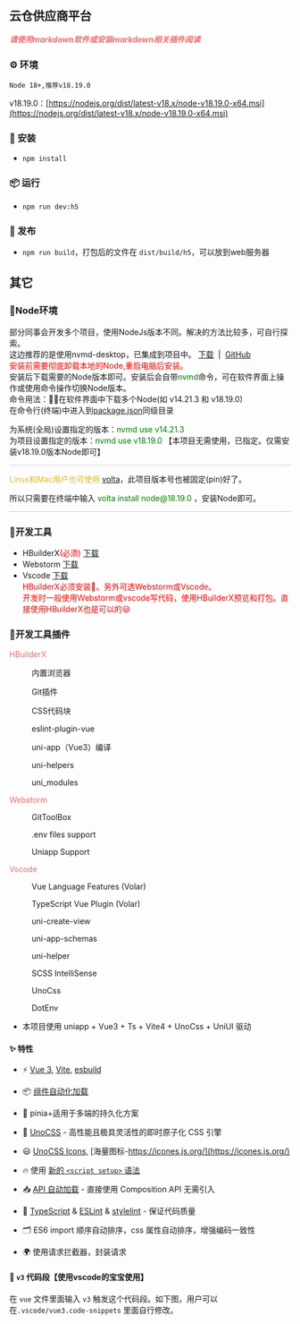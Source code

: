 ## 云仓供应商平台
**_<font color=#F56C6C>请使用markdown软件或安装markdown相关插件阅读</font>_**
### ⚙️ 环境
```
Node 18+,推荐v18.19.0
```
v18.19.0：[https://nodejs.org/dist/latest-v18.x/node-v18.19.0-x64.msi](https://nodejs.org/dist/latest-v18.x/node-v18.19.0-x64.msi)

### 🔨 安装
- `npm install`

### 📦 运行
- `npm run dev:h5`

### 🔗 发布
- `npm run build`，打包后的文件在 `dist/build/h5`，可以放到web服务器

## 其它
### 🏁Node环境
部分同事会开发多个项目，使用NodeJs版本不同。解决的方法比较多，可自行探索。<br>
这边推荐的是使用nvmd-desktop，已集成到项目中。 [下载](https://share.feijipan.com/s/3EUniujS) &nbsp;|&nbsp; [GitHub](https://github.com/1111mp/nvm-desktop)
<br><font color=red>安装前需要彻底卸载本地的Node,重启电脑后安装。</font>
<br>安装后下载需要的Node版本即可。安装后会自带<font color=green>nvmd</font>命令，可在软件界面上操作或使用命令操作切换Node版本。
<br>命令用法：🚨🚨在软件界面中下载多个Node(如 v14.21.3 和 v18.19.0)<br>
在命令行(终端)中进入到[package.json](./package.json)同级目录
<p>
为系统(全局)设置指定的版本：<font color=green>nvmd use v14.21.3</font><br>
为项目设置指定的版本：<font color=green>nvmd use v18.19.0</font> 【本项目无需使用，已指定。仅需安装v18.19.0版本Node即可】
</p>
<p style="height: 1px;background-color: #cccccc;"></p>
<span style="color: #DCBA36">Linux和Mac用户也可使用</span>
<a href="https://docs.volta.sh/guide/getting-started">volta</a>，此项目版本号也被固定(pin)好了。
<p>所以只需要在终端中输入 <span style="color:green;">volta install node@18.19.0</span> ，安装Node即可。</p>
<p style="height: 1px;background-color: #cccccc"></p>

### 🔧开发工具
- HBuilderX<font color=red>(必须)</font> [下载](https://www.dcloud.io/hbuilderx.html)
- Webstorm [下载](https://www.jetbrains.com.cn/webstorm/)
- Vscode [下载](https://code.visualstudio.com/)<br>
<font color=red>HBuilderX必须安装🔖。另外可选Webstorm或Vscode。<br>
开发时一般使用Webstorm或vscode写代码，使用HBuilderX预览和打包。直接使用HBuilderX也是可以的😃</font>
### 🐳开发工具插件
<font color=#F56C6C>HBuilderX</font>
<div style="margin-left: 40px;">
<p>内置浏览器</p>
<p>Git插件</p>
<p>CSS代码块</p>
<p>eslint-plugin-vue</p>
<p>uni-app（Vue3）编译</p>
<p>uni-helpers</p>
<p>uni_modules</p>
</div>
<font color=#F56C6C>Webstorm</font>
<div style="margin-left: 40px;">
<p>GitToolBox</p>
<p>.env files support</p>
<p>Uniapp Support</p>
</div>
<font color=#F56C6C>Vscode</font>
<div style="margin-left: 40px;">
<p>Vue Language Features (Volar)</p>
<p>TypeScript Vue Plugin (Volar)</p>
<p>uni-create-view</p>
<p>uni-app-schemas</p>
<p>uni-helper</p>
<p>SCSS IntelliSense</p>
<p>UnoCss</p>
<p>DotEnv</p>
</div>

- 本项目使用 uniapp + Vue3 + Ts + Vite4 + UnoCss + UniUI 驱动


#### ✨ 特性

- ⚡️ [Vue 3](https://github.com/vuejs/core), [Vite](https://github.com/vitejs/vite), [esbuild](https://github.com/evanw/esbuild)

- 📦 [组件自动化加载](./src/components)

- 📑 pinia+适用于多端的持久化方案

- 🎨 [UnoCSS](https://unocss.dev/) - 高性能且极具灵活性的即时原子化 CSS 引擎

- 😃 [UnoCSS Icons](https://unocss.dev/presets/icons), [海量图标-https://icones.js.org/](https://icones.js.org/)

- 🔥 使用 [新的 `<script setup>` 语法](https://github.com/vuejs/rfcs/pull/227)

- 📥 [API 自动加载](https://github.com/antfu/unplugin-auto-import) - 直接使用 Composition API 无需引入

- 🦾 [TypeScript](https://www.typescriptlang.org/) & [ESLint](https://eslint.org/) & [stylelint](https://stylelint.io/) - 保证代码质量

- 🗂 ES6 import 顺序自动排序，css 属性自动排序，增强编码一致性

- 🌍 使用请求拦截器，封装请求

#### 🎨 `v3` 代码段【使用vscode的宝宝使用】

在 `vue` 文件里面输入 `v3` 触发这个代码段。如下图，用户可以在`.vscode/vue3.code-snippets` 里面自行修改。
